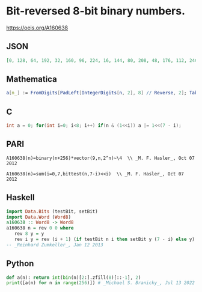 # Bit\-reversed 8\-bit binary numbers\.
https://oeis.org/A160638
## JSON
```JSON
[0, 128, 64, 192, 32, 160, 96, 224, 16, 144, 80, 208, 48, 176, 112, 240, 8, 136, 72, 200, 40, 168, 104, 232, 24, 152, 88, 216, 56, 184, 120, 248, 4, 132, 68, 196, 36, 164, 100, 228, 20, 148, 84, 212, 52, 180, 116, 244, 12, 140, 76, 204, 44, 172, 108, 236, 28, 156]
```
## Mathematica
```Mathematica
a[n_] := FromDigits[PadLeft[IntegerDigits[n, 2], 8] // Reverse, 2]; Table[a[n], {n, 0, 255}] (* _Jean-François Alcover_, Dec 26 2015 *)
```
## C
```C
int a = 0; for(int i=0; i<8; i++) if(n & (1<<i)) a |= 1<<(7 - i);
```
## PARI
```PARI
A160638(n)=binary(n+256)*vector(9,n,2^n)~\4  \\ _M. F. Hasler_, Oct 07 2012
```
```PARI
A160638(n)=sum(i=0,7,bittest(n,7-i)<<i)  \\ _M. F. Hasler_, Oct 07 2012
```
## Haskell
```Haskell
import Data.Bits (testBit, setBit)
import Data.Word (Word8)
a160638 :: Word8 -> Word8
a160638 n = rev 0 0 where
   rev 8 y = y
   rev i y = rev (i + 1) (if testBit n i then setBit y (7 - i) else y)
-- _Reinhard Zumkeller_, Jan 12 2013
```
## Python
```Python
def a(n): return int(bin(n)[2:].zfill(8)[::-1], 2)
print([a(n) for n in range(256)]) # _Michael S. Branicky_, Jul 13 2022
```
